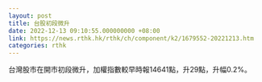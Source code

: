 ```yaml
---
layout: post
title: 台股初段微升
date: 2022-12-13 09:10:55.000000000 +08:00
link: https://news.rthk.hk/rthk/ch/component/k2/1679552-20221213.htm
categories: rthk
---
```


台灣股市在開市初段微升，加權指數較早時報14641點，升29點，升幅0.2%。
